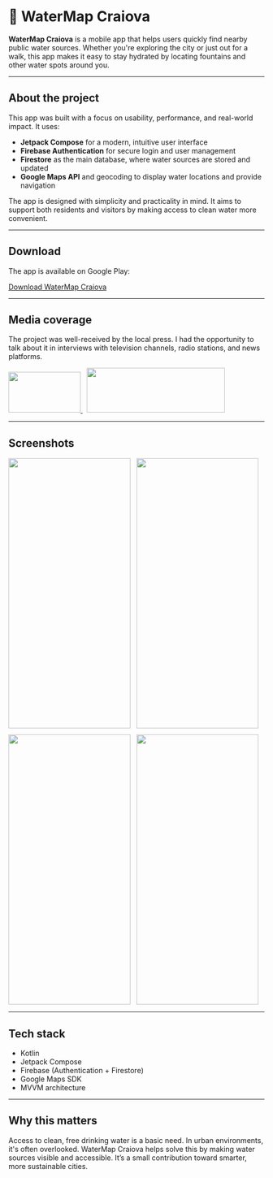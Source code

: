 # 🚰 WaterMap Craiova

**WaterMap Craiova** is a mobile app that helps users quickly find nearby public water sources. Whether you're exploring the city or just out for a walk, this app makes it easy to stay hydrated by locating fountains and other water spots around you.

---

## About the project

This app was built with a focus on usability, performance, and real-world impact. It uses:

* **Jetpack Compose** for a modern, intuitive user interface
* **Firebase Authentication** for secure login and user management
* **Firestore** as the main database, where water sources are stored and updated
* **Google Maps API** and geocoding to display water locations and provide navigation

The app is designed with simplicity and practicality in mind. It aims to support both residents and visitors by making access to clean water more convenient.

---

## Download

The app is available on Google Play:

[Download WaterMap Craiova](https://play.google.com/store/apps/details?id=com.app.water4craiova)

---

## Media coverage

The project was well-received by the local press. I had the opportunity to talk about it in interviews with television channels, radio stations, and news platforms.

<a href="https://www.euronews.ro/articole/aplicatia-care-iti-gaseste-apa-gratuita-un-elev-din-craiova-ajuta-oamenii-sa-gase">
  <img src="https://drive.google.com/uc?export=download&id=1eITEqizs7YuLnbdlf71BhHPl-JHcQnSj" width="142" height="80">
</a>
&nbsp;
<a href="https://www.gds.ro/Local/Dolj/2024-07-31/un-tanar-din-craiova-a-creeat-o-aplicatie-watermap-care-va-ajuta-sa-gasiti-cea-mai-apropiata-fantana-din-oras/">
  <img src="https://drive.google.com/uc?export=download&id=1k1kFeiYRf3ddATzHXXsi8dFdk0iYgspo" width="272" height="88">
</a>

---

## Screenshots

<div style="display: flex; gap: 12px; flex-wrap: wrap;"> <img src="https://drive.google.com/uc?export=download&id=1Co7_yOhvEs-G17ErO2UXKmsx8jzCFgZh" width="240" height="532"> <img src="https://drive.google.com/uc?export=download&id=1hjJ7q_QGqSfia5EJX3Jayl786MhGWVUV" width="240" height="532"> <img src="https://drive.google.com/uc?export=download&id=1s0ZOjmAI1YOQzOCS2E5906EpDGiIl4Rm" width="240" height="532"> <img src="https://drive.google.com/uc?export=download&id=1b62E9BZhi3if3lU_eDuhRbIjYu0gJDgj" width="240" height="532"> </div>

---

## Tech stack

* Kotlin
* Jetpack Compose
* Firebase (Authentication + Firestore)
* Google Maps SDK
* MVVM architecture

---

## Why this matters

Access to clean, free drinking water is a basic need. In urban environments, it's often overlooked. WaterMap Craiova helps solve this by making water sources visible and accessible. It’s a small contribution toward smarter, more sustainable cities.
